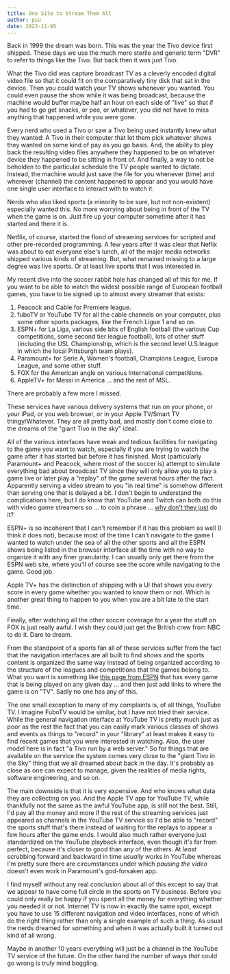 ```yaml
---
title: One Site to Stream Them All
author: psu
date: 2023-11-05
---
```


Back in 1999 the dream was born. This was the year the Tivo device first shipped. These
days we use the much more sterile and generic term "DVR" to refer to things like the Tivo.
But back then it was just Tivo.

What the Tivo did was capture broadcast TV as a cleverly encoded digital video file so
that it could fit on the comparatively tiny disk that sat in the device. Then you could
watch your TV shows whenever you wanted. You could even pause the show while it was being
broadcast, because the machine would buffer maybe half an hour on each side of "live" so
that if you had to go get snacks, or pee, or whatever, you did not have to miss anything
that happened while you were gone.

Every nerd who used a Tivo or saw a Tivo being used instantly knew what they wanted: A Tivo
in their computer that let them pick whatever shows they wanted on some kind of pay as you
go basis. And, the ability to play back the resulting video files anywhere they happened
to be on whatever device they happened to be sitting in front of. And finally, a way to
not be beholden to the particular schedule the TV people wanted to dictate. Instead, the
machine would just save the file for you whenever (time) and wherever (channel) the
content happened to appear and you would have one single user interface to interact with
to watch it.

Nerds who also liked sports (a minority to be sure, but not non-existent) especially
wanted this. No more worrying about being in front of the TV when the game is on. Just
fire up your computer sometime after it has started and there it is.

Netflix, of course, started the flood of streaming services for scripted and other
pre-recorded programming. A few years after it was clear that Neflix was about to eat
everyone else's lunch, all of the major media networks shipped various kinds of streaming.
But, what remained missing to a large degree was live sports. Or at least live sports that
I was interested in.

My recent dive into the soccer rabbit hole has changed all of this for me. If you want to
be able to watch the widest possible range of European football games, you have to be
signed up to almost every streamer that exists:

1. Peacock and Cable for Premiere league.
1. fuboTV or YouTube TV for all the cable channels on your computer, plus some other
   sports packages, like the French Ligue 1 and so on.
1. ESPN+ for La Liga, various side bits of English football (the various Cup
   competitions, some second tier league football), lots of other stuff (including the
   USL Championship, which is the second level U.S.league in which the local Pittsburgh team plays).
1. Paramount+ for Serie A, Women's football, Champions League, Europa League, and some
   other stuff.
1. FOX for the American angle on various International competitions.
1. AppleTV+ for Messi in America ... and the rest of MSL.

There are probably a few more I missed.

These services have various delivery systems that run on your phone, or your iPad,
or you web browser, or in your Apple TV/Smart TV thingy/Whatever. They are all pretty bad,
and mostly don't come close to the dreams of the "giant Tivo in the sky" ideal.

All of the various interfaces have weak and tedious facilities for navigating to the game
you want to watch, especially if you are trying to watch the game after it has started but
before it has finished. Most (particularly Paramount+ and Peacock, where most of the
soccer is) attempt to simulate everything bad about broadcast TV since they will only
allow you to play a game live or later play a "replay" of the game several hours after the
fact. Apparently serving a video stream to you "in real time" is somehow different than
serving one that is delayed a bit. I don't begin to understand the complications here, but
I do know that YouTube and Twitch can both do this with video game streamers so ... to
coin a phrase ... [why don't they just](./why-dont-they-just.html) do it?

ESPN+ is so incoherent that I can't remember if it has this problem as well (I think it
does not), because most of the time I can't navigate to the game I wanted to watch under
the sea of all the other sports and all the ESPN shows being listed in the browser
interface all the time with no way to organize it with any finer granularity. I can
usually only get there from the ESPN web site, where you'll of course see the score while
navigating to the game. Good job.

Apple TV+ has the distinction of shipping with a UI that shows you every score in every
game whether you wanted to know them or not. Which is another great thing to happen to you
when you are a bit late to the start time.

Finally, after watching all the other soccer coverage for a year the stuff on FOX is just
really awful. I wish they could just get the British crew from NBC to do it. Dare to
dream.

From the standpoint of a sports fan all of these services suffer from the fact that the
navigation interfaces are all built to find _shows_ and the sports content is organized
the same way instead of being organized according to the structure of the leagues and
competitions that the games belong to. What you want is something like [this page from
ESPN](https://www.espn.com/soccer/schedule/_/date/20231029) that has every game that is
being played on any given day ... and then just add links to where the game is on "TV".
Sadly no one has any of this.

The one small exception to many of my complaints is, of all things, YouTube TV. I imagine
FuboTV would be similar, but I have not tried their service. While the general navigation
interface at YouTube TV is pretty much just as poor as the rest the fact that you can
easily mark various classes of shows and events as things to "record" in your "library" at
least makes it easy to find recent games that you were interested in watching. Also, the
user model here is in fact "a Tivo run by a web server." So for things that are available
on the service the system comes very close to the "giant Tivo in the Sky" thing that we
all dreamed about back in the day. It's probably as close as one can expect to manage,
given the realities of media rights, software engineering, and so on.

The main downside is that it is very expensive. And who knows what data they are
collecting on you. And the Apple TV app for YouTube TV, while thankfully not the same as
the awful YouTube app, is still not the best. Still, I'd pay all the money and more if the
rest of the streaming services just appeared as channels in the YouTube TV service so I'd
be able to "record" the sports stuff that's there instead of waiting for the replays to
appear a few hours after the game ends. I would also much rather everyone just
standardized on the YouTube playback interface, even though it's far from perfect, because
it's closer to good than any of the others. At _least_ scrubbing forward and backward in
time _usually_ works in YouTube whereas I'm pretty sure there are circumstances under
which _pausing the video_ doesn't even work in Paramount's god-forsaken app.

I find myself without any real conclusion about all of this except to say that we appear
to have come full circle in the sports on TV business. Before you could only really be
happy if you spent all the money for everything whether you needed it or not. Internet TV
is now in exactly the same spot, except you have to use 15 different navigation and video
interfaces, none of which do the right thing rather than only a single example of such a
thing. As usual the nerds dreamed for something and when it was actually built it turned
out kind of all wrong.

Maybe in another 10 years everything will just be a channel in the YouTube TV service of
the future. On the other hand the number of ways _that_ could go wrong is truly mind
boggling.

